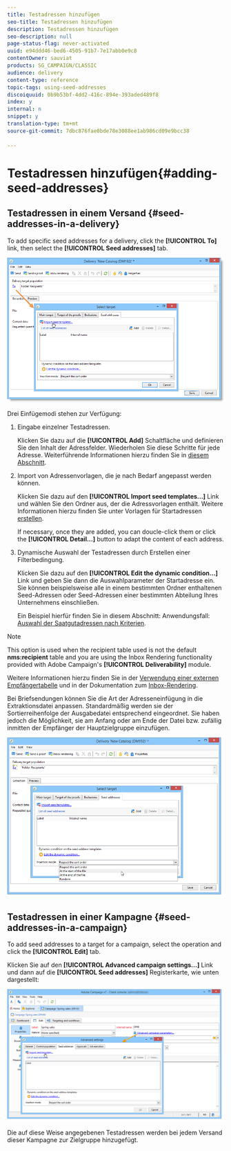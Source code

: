 ```yaml
---
title: Testadressen hinzufügen
seo-title: Testadressen hinzufügen
description: Testadressen hinzufügen
seo-description: null
page-status-flag: never-activated
uuid: e94ddd46-bed6-4505-91b7-7e17abb0e9c8
contentOwner: sauviat
products: SG_CAMPAIGN/CLASSIC
audience: delivery
content-type: reference
topic-tags: using-seed-addresses
discoiquuid: 0b9b53bf-4dd2-416c-894e-393aded489f8
index: y
internal: n
snippet: y
translation-type: tm+mt
source-git-commit: 7dbc876fae0bde78e3088ee1ab986cd09e9bcc38

---
```



# Testadressen hinzufügen{#adding-seed-addresses}

## Testadressen in einem Versand {#seed-addresses-in-a-delivery}

To add specific seed addresses for a delivery, click the **[!UICONTROL To]** link, then select the **[!UICONTROL Seed addresses]** tab.

![](assets/s_ncs_user_edit_del_addresses_tab.png)

Drei Einfügemodi stehen zur Verfügung:

1. Eingabe einzelner Testadressen.

   Klicken Sie dazu auf die **[!UICONTROL Add]** Schaltfläche und definieren Sie den Inhalt der Adressfelder. Wiederholen Sie diese Schritte für jede Adresse. Weiterführende Informationen hierzu finden Sie in [diesem Abschnitt](../../message-center/using/managing-seed-addresses-in-transactional-messages.md#creating-a-seed-address).

1. Import von Adressenvorlagen, die je nach Bedarf angepasst werden können.

   Klicken Sie dazu auf den **[!UICONTROL Import seed templates...]** Link und wählen Sie den Ordner aus, der die Adressvorlagen enthält. Weitere Informationen hierzu finden Sie unter Vorlagen für Startadressen [erstellen](../../delivery/using/creating-seed-addresses.md#creating-seed-address-templates).

   If necessary, once they are added, you can doucle-click them or click the **[!UICONTROL Detail...]** button to adapt the content of each address.

1. Dynamische Auswahl der Testadressen durch Erstellen einer Filterbedingung.

   Klicken Sie dazu auf den **[!UICONTROL Edit the dynamic condition...]** Link und geben Sie dann die Auswahlparameter der Startadresse ein. Sie können beispielsweise alle in einem bestimmten Ordner enthaltenen Seed-Adressen oder Seed-Adressen einer bestimmten Abteilung Ihres Unternehmens einschließen.

   Ein Beispiel hierfür finden Sie in diesem Abschnitt: Anwendungsfall: [Auswahl der Saatgutadressen nach Kriterien](../../delivery/using/use-case--selecting-seed-addresses-on-criteria.md).

>[!NOTE]
>
>This option is used when the recipient table used is not the default **nms:recipient** table and you are using the Inbox Rendering functionality provided with Adobe Campaign&#39;s **[!UICONTROL Deliverability]** module.
>
>Weitere Informationen hierzu finden Sie in der [Verwendung einer externen Empfängertabelle](../../delivery/using/using-an-external-recipient-table.md) und in der Dokumentation zum [Inbox-Rendering](../../delivery/using/inbox-rendering.md).

Bei Briefsendungen können Sie die Art der Adresseneinfügung in die Extraktionsdatei anpassen. Standardmäßig werden sie der Sortierreihenfolge der Ausgabedatei entsprechend eingeordnet. Sie haben jedoch die Möglichkeit, sie am Anfang oder am Ende der Datei bzw. zufällig inmitten der Empfänger der Hauptzielgruppe einzufügen.

![](assets/s_ncs_user_edit_del_addresses_sort.png)

## Testadressen in einer Kampagne {#seed-addresses-in-a-campaign}

To add seed addresses to a target for a campaign, select the operation and click the **[!UICONTROL Edit]** tab.

Klicken Sie auf den **[!UICONTROL Advanced campaign settings...]** Link und dann auf die **[!UICONTROL Seed addresses]** Registerkarte, wie unten dargestellt:

![](assets/s_ncs_user_edit_op_addresses_tab.png)

Die auf diese Weise angegebenen Testadressen werden bei jedem Versand dieser Kampagne zur Zielgruppe hinzugefügt.
